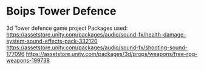 # Boips Tower Defence
 3d Tower defence game project
Packages used:
https://assetstore.unity.com/packages/audio/sound-fx/health-damage-system-sound-effects-pack-332120
https://assetstore.unity.com/packages/audio/sound-fx/shooting-sound-177096
https://assetstore.unity.com/packages/3d/props/weapons/free-rpg-weapons-199738
